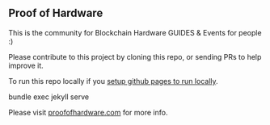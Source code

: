 Proof of Hardware
---

This is the community for Blockchain Hardware GUIDES & Events for people :)

Please contribute to this project by cloning this repo, or sending PRs to 
help improve it. 

To run this repo locally if you [setup github pages to run locally](https://help.github.com/articles/setting-up-your-github-pages-site-locally-with-jekyll/).

 bundle exec jekyll serve

Please visit [proofofhardware.com](http://proofofhardware.com) for more info.
